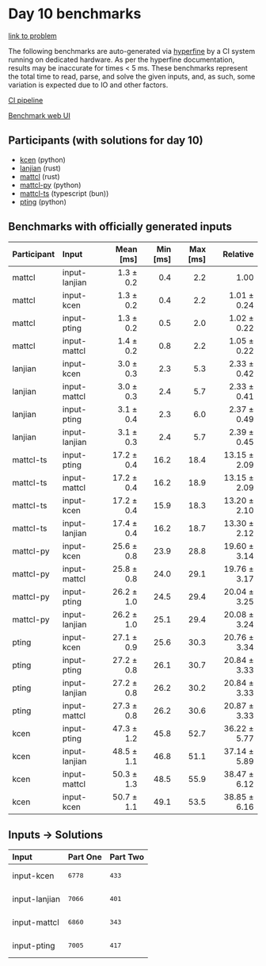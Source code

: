 # Day 10 benchmarks

[link to problem](https://adventofcode.com/2023/day/10)

The following benchmarks are auto-generated via
[hyperfine](https://github.com/sharkdp/hyperfine) by a CI system running on
dedicated hardware. As per the hyperfine documentation, results may be
inaccurate for times < 5 ms. These benchmarks represent the total time to read,
parse, and solve the given inputs, and, as such, some variation is expected due
to IO and other factors.

[CI pipeline](http://ci.papercode.net:8080/teams/main/pipelines/aoc2023)

[Benchmark web UI](https://aoc.ancalagon.black)


## Participants (with solutions for day 10)

- [kcen](https://github.com/kcen/aoc2023) (python)
- [lanjian](https://github.com/lanjian/aoc-2023) (rust)
- [mattcl](https://github.com/mattcl/aoc2023) (rust)
- [mattcl-py](https://github.com/mattcl/aoc2023-py) (python)
- [mattcl-ts](https://github.com/mattcl/aoc2023-js) (typescript (bun))
- [pting](https://github.com/pting/aoc2023) (python)


## Benchmarks with officially generated inputs

| Participant | Input | Mean [ms] | Min [ms] | Max [ms] | Relative |
|:---|:---|---:|---:|---:|---:|
| mattcl | input-lanjian | 1.3 ± 0.2 | 0.4 | 2.2 | 1.00 |
| mattcl | input-kcen | 1.3 ± 0.2 | 0.4 | 2.2 | 1.01 ± 0.24 |
| mattcl | input-pting | 1.3 ± 0.2 | 0.5 | 2.0 | 1.02 ± 0.22 |
| mattcl | input-mattcl | 1.4 ± 0.2 | 0.8 | 2.2 | 1.05 ± 0.22 |
| lanjian | input-kcen | 3.0 ± 0.3 | 2.3 | 5.3 | 2.33 ± 0.42 |
| lanjian | input-mattcl | 3.0 ± 0.3 | 2.4 | 5.7 | 2.33 ± 0.41 |
| lanjian | input-pting | 3.1 ± 0.4 | 2.3 | 6.0 | 2.37 ± 0.49 |
| lanjian | input-lanjian | 3.1 ± 0.3 | 2.4 | 5.7 | 2.39 ± 0.45 |
| mattcl-ts | input-pting | 17.2 ± 0.4 | 16.2 | 18.4 | 13.15 ± 2.09 |
| mattcl-ts | input-mattcl | 17.2 ± 0.4 | 16.2 | 18.9 | 13.15 ± 2.09 |
| mattcl-ts | input-kcen | 17.2 ± 0.4 | 15.9 | 18.3 | 13.20 ± 2.10 |
| mattcl-ts | input-lanjian | 17.4 ± 0.4 | 16.2 | 18.7 | 13.30 ± 2.12 |
| mattcl-py | input-kcen | 25.6 ± 0.8 | 23.9 | 28.8 | 19.60 ± 3.14 |
| mattcl-py | input-mattcl | 25.8 ± 0.8 | 24.0 | 29.1 | 19.76 ± 3.17 |
| mattcl-py | input-pting | 26.2 ± 1.0 | 24.5 | 29.4 | 20.04 ± 3.25 |
| mattcl-py | input-lanjian | 26.2 ± 1.0 | 25.1 | 29.4 | 20.08 ± 3.24 |
| pting | input-kcen | 27.1 ± 0.9 | 25.6 | 30.3 | 20.76 ± 3.34 |
| pting | input-pting | 27.2 ± 0.8 | 26.1 | 30.7 | 20.84 ± 3.33 |
| pting | input-lanjian | 27.2 ± 0.8 | 26.2 | 30.2 | 20.84 ± 3.33 |
| pting | input-mattcl | 27.3 ± 0.8 | 26.2 | 30.6 | 20.87 ± 3.33 |
| kcen | input-pting | 47.3 ± 1.2 | 45.8 | 52.7 | 36.22 ± 5.77 |
| kcen | input-lanjian | 48.5 ± 1.1 | 46.8 | 51.1 | 37.14 ± 5.89 |
| kcen | input-mattcl | 50.3 ± 1.3 | 48.5 | 55.9 | 38.47 ± 6.12 |
| kcen | input-kcen | 50.7 ± 1.1 | 49.1 | 53.5 | 38.85 ± 6.16 |


## Inputs -> Solutions

| Input | Part One | Part Two |
|:---|:---|:---|
|input-kcen|<pre>6778</pre>|<pre>433</pre>|
|input-lanjian|<pre>7066</pre>|<pre>401</pre>|
|input-mattcl|<pre>6860</pre>|<pre>343</pre>|
|input-pting|<pre>7005</pre>|<pre>417</pre>|